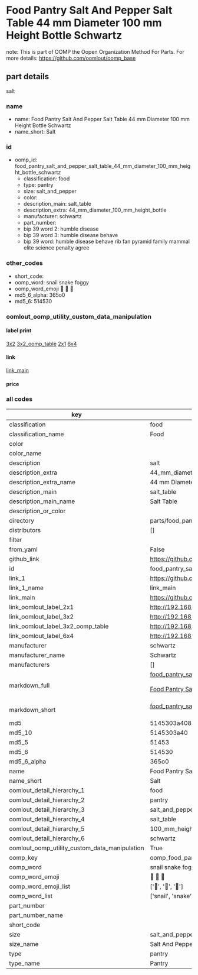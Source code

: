 # Food Pantry Salt And Pepper Salt Table 44 mm Diameter 100 mm Height Bottle Schwartz  

note: This is part of OOMP the Oopen Organization Method For Parts. For more details: https://github.com/oomlout/oomp_base

##  part details
  



salt



### name
* name: Food Pantry Salt And Pepper Salt Table 44 mm Diameter 100 mm Height Bottle Schwartz
* name_short: Salt
### id
* oomp_id: food_pantry_salt_and_pepper_salt_table_44_mm_diameter_100_mm_height_bottle_schwartz
  * classification: food
  * type: pantry
  * size: salt_and_pepper
  * color: 
  * description_main: salt_table
  * description_extra: 44_mm_diameter_100_mm_height_bottle
  * manufacturer: schwartz
  * part_number: 
  * bip 39 word 2: humble disease
  * bip 39 word 3: humble disease behave
  * bip 39 word: humble disease behave rib fan pyramid family mammal elite science penalty agree

### other_codes
* short_code: 
* oomp_word: snail snake foggy
* oomp_word_emoji :snail: :snake: :foggy:
* md5_6_alpha: 365o0
* md5_6: 514530






### oomlout_oomp_utility_custom_data_manipulation
#### label print
[3x2](http://192.168.1.245:1112/?label=oomp%20365o0)
[3x2_oomp_table](http://192.168.1.108:1112/?label=oomp%20365o0)
[2x1](http://192.168.1.242:1112/?label=oomp%20365o0)
[6x4](http://192.168.1.55:1112/?label=oomp%20365o0)    

#### link

[link_main](https://github.com/oomlout/oomlout_oomp_current_version_messy/tree/main/parts/food_pantry_salt_and_pepper_salt_table_44_mm_diameter_100_mm_height_bottle_schwartz)                              

#### price







### all codes 
| key | value |  
| --- | --- |  
| classification | food |  
| classification_name | Food |  
| color |  |  
| color_name |  |  
| description | salt |  
| description_extra | 44_mm_diameter_100_mm_height_bottle |  
| description_extra_name | 44 mm Diameter 100 mm Height Bottle |  
| description_main | salt_table |  
| description_main_name | Salt Table |  
| description_or_color |   |  
| directory | parts/food_pantry_salt_and_pepper_salt_table_44_mm_diameter_100_mm_height_bottle_schwartz |  
| distributors | [] |  
| filter |  |  
| from_yaml | False |  
| github_link | https://github.com/oomlout/oomlout_oomp_part_src/tree/main/parts/food_pantry_salt_and_pepper_salt_table_44_mm_diameter_100_mm_height_bottle_schwartz |  
| id | food_pantry_salt_and_pepper_salt_table_44_mm_diameter_100_mm_height_bottle_schwartz |  
| link_1 | https://github.com/oomlout/oomlout_oomp_current_version_messy/tree/main/parts/food_pantry_salt_and_pepper_salt_table_44_mm_diameter_100_mm_height_bottle_schwartz |  
| link_1_name | link_main |  
| link_main | https://github.com/oomlout/oomlout_oomp_current_version_messy/tree/main/parts/food_pantry_salt_and_pepper_salt_table_44_mm_diameter_100_mm_height_bottle_schwartz |  
| link_oomlout_label_2x1 | http://192.168.1.242:1112/?label=oomp%20365o0 |  
| link_oomlout_label_3x2 | http://192.168.1.245:1112/?label=oomp%20365o0 |  
| link_oomlout_label_3x2_oomp_table | http://192.168.1.108:1112/?label=oomp%20365o0 |  
| link_oomlout_label_6x4 | http://192.168.1.55:1112/?label=oomp%20365o0 |  
| manufacturer | schwartz |  
| manufacturer_name | Schwartz |  
| manufacturers | [] |  
| markdown_full | [food_pantry_salt_and_pepper_salt_table_44_mm_diameter_100_mm_height_bottle_schwartz](https://github.com/oomlout/oomlout_oomp_current_version_messy/tree/main/parts/food_pantry_salt_and_pepper_salt_table_44_mm_diameter_100_mm_height_bottle_schwartz)<br>[](https://github.com/oomlout/oomlout_oomp_current_version_messy/tree/main/parts/food_pantry_salt_and_pepper_salt_table_44_mm_diameter_100_mm_height_bottle_schwartz)<br>[Food Pantry Salt And Pepper Salt Table 44 Mm Diameter 100 Mm Height Bottle Schwartz](https://github.com/oomlout/oomlout_oomp_current_version_messy/tree/main/parts/food_pantry_salt_and_pepper_salt_table_44_mm_diameter_100_mm_height_bottle_schwartz)<br><br> |  
| markdown_short | [food_pantry_salt_and_pepper_salt_table_44_mm_diameter_100_mm_height_bottle_schwartz](https://github.com/oomlout/oomlout_oomp_current_version_messy/tree/main/parts/food_pantry_salt_and_pepper_salt_table_44_mm_diameter_100_mm_height_bottle_schwartz)<br><br> |  
| md5 | 5145303a4086aa52bc296b8e28cfc377 |  
| md5_10 | 5145303a40 |  
| md5_5 | 51453 |  
| md5_6 | 514530 |  
| md5_6_alpha | 365o0 |  
| name | Food Pantry Salt And Pepper Salt Table 44 mm Diameter 100 mm Height Bottle Schwartz |  
| name_short | Salt |  
| oomlout_detail_hierarchy_1 | food |  
| oomlout_detail_hierarchy_2 | pantry |  
| oomlout_detail_hierarchy_3 | salt_and_pepper |  
| oomlout_detail_hierarchy_4 | salt_table |  
| oomlout_detail_hierarchy_5 | 100_mm_height |  
| oomlout_detail_hierarchy_6 | schwartz |  
| oomlout_oomp_utility_custom_data_manipulation | True |  
| oomp_key | oomp_food_pantry_salt_and_pepper_salt_table_44_mm_diameter_100_mm_height_bottle_schwartz |  
| oomp_word | snail snake foggy |  
| oomp_word_emoji | :snail: :snake: :foggy: |  
| oomp_word_emoji_list | [':snail:', ':snake:', ':foggy:'] |  
| oomp_word_list | ['snail', 'snake', 'foggy'] |  
| part_number |  |  
| part_number_name |  |  
| short_code |  |  
| size | salt_and_pepper |  
| size_name | Salt And Pepper |  
| type | pantry |  
| type_name | Pantry |  
